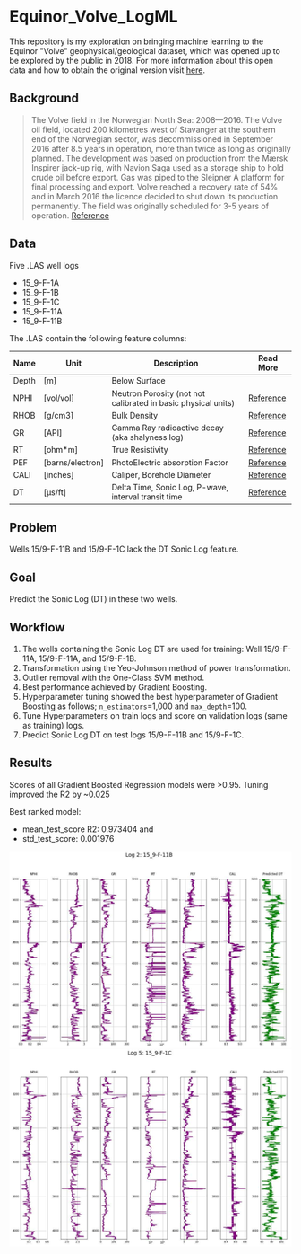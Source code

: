 # Equinor_Volve_LogML

This repository is my exploration on bringing machine learning to the Equinor "Volve" geophysical/geological dataset, which was opened up to be explored by the public in 2018.
For more information about this open data and how to obtain the original version visit [here](https://www.equinor.com/en/how-and-why/digitalisation-in-our-dna/volve-field-data-village-download.html).


## Background
> The Volve field in the Norwegian North Sea: 2008—2016. 
> The Volve oil field, located 200 kilometres west of Stavanger at the southern end of the Norwegian sector, was decommissioned in September 2016 after 8.5 years in operation, more than twice as long as originally planned. 
> The development was based on production from the Mærsk Inspirer jack-up rig, with Navion Saga used as a storage ship to hold crude oil before export. Gas was piped to the Sleipner A platform for final processing and export. Volve reached a recovery rate of 54% and in March 2016 the licence decided to shut down its production permanently. The field was originally scheduled for 3-5 years of operation.
><a href="https://www.equinor.com/en/what-we-do/norwegian-continental-shelf-platforms/volve.html" target="_blank">Reference</a>


## Data

Five .LAS well logs

- 15_9-F-1A
- 15_9-F-1B
- 15_9-F-1C
- 15_9-F-11A
- 15_9-F-11B

The .LAS contain the following feature columns:

| Name   | Unit             | Description                                                   | Read More |
|--------|------------------|---------------------------------------------------------------|-----------|
| Depth  | [m]              | Below Surface                                                 |           |
| NPHI   | [vol/vol]        | Neutron Porosity (not not calibrated in basic physical units) |<a href="https://www.glossary.oilfield.slb.com/en/terms/n/neutron_porosity" target="_blank">Reference</a>          |
| RHOB   | [g/cm3]          | Bulk Density                                                  |<a href="https://www.sciencedirect.com/topics/engineering/density-log" target="_blank">Reference</a>            |
| GR     | [API]            | Gamma Ray radioactive decay (aka shalyness log)               |<a href="https://www.glossary.oilfield.slb.com/en/terms/g/gamma_ray_log" target="_blank">Reference</a>         |
| RT     | [ohm*m]          | True Resistivity                                              |<a href="https://www.glossary.oilfield.slb.com/en/terms/r/resistivity_log" target="_blank">Reference</a>          |
| PEF    | [barns/electron] | PhotoElectric absorption Factor                               |<a href="https://www.glossary.oilfield.slb.com/en/Terms/p/pef.aspx" target="_blank">Reference</a>           |
| CALI   | [inches]         | Caliper, Borehole Diameter                                    |<a href="https://www.glossary.oilfield.slb.com/en/terms/c/caliper_log" target="_blank">Reference</a>           |
| DT     | [μs/ft]          | Delta Time, Sonic Log, P-wave, interval transit time          |<a href="https://en.wikipedia.org/wiki/Sonic_logging" target="_blank">Reference</a>           |



## Problem

Wells 15/9-F-11B and 15/9-F-1C lack the DT Sonic Log feature.


## Goal

Predict the Sonic Log (DT) in these two wells.


## Workflow

1. The wells containing the Sonic Log DT are used for training: Well 15/9-F-11A, 15/9-F-11A, and 15/9-F-1B.
2. Transformation using the Yeo-Johnson method of power transformation.
3. Outlier removal with the One-Class SVM method.
5. Best performance achieved by Gradient Boosting.
6. Hyperparameter tuning showed the best hyperparameter of Gradient Boosting as follows; `n_estimators`=1,000 and `max_depth`=100.
7. Tune Hyperparameters on train logs and score on validation logs (same as training) logs.
8. Predict Sonic Log DT on test logs 15/9-F-11B and 15/9-F-1C.


## Results

Scores of all Gradient Boosted Regression models were >0.95. Tuning improved the R2 by ~0.025

Best ranked model:

* mean_test_score R2: 0.973404 and 
* std_test_score: 0.001976 	

![result img log2](results/log2_pred.jpg)
![result img log5](results/log5_pred.jpg)